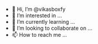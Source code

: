 - 👋 Hi, I’m @vikasboxfy
- 👀 I’m interested in ...
- 🌱 I’m currently learning ...
- 💞️ I’m looking to collaborate on ...
- 📫 How to reach me ...

<!---
vikasboxfy/vikasboxfy is a ✨ special ✨ repository because its `README.md` (this file) appears on your GitHub profile.
You can click the Preview link to take a look at your changes.
--->
